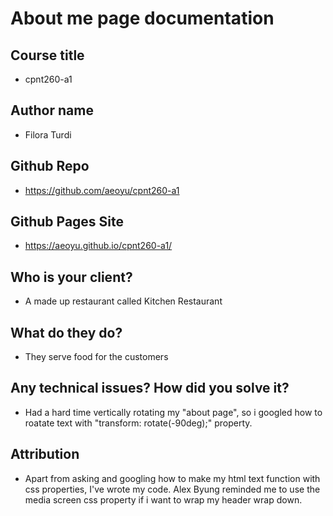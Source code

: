 #   About me page documentation
## Course title
- cpnt260-a1
## Author name
- Filora Turdi
## Github Repo
- https://github.com/aeoyu/cpnt260-a1
## Github Pages Site
- https://aeoyu.github.io/cpnt260-a1/
## Who is your client?
- A made up restaurant called Kitchen Restaurant
## What do they do?
- They serve food for the customers
## Any technical issues? How did you solve it?
- Had a hard time vertically rotating my "about page", so i googled how to roatate text with "transform: rotate(-90deg);" property.
## Attribution
- Apart from asking and googling how to make my html text function with css properties, I've wrote my code.
Alex Byung reminded me to use the media screen css property if i want to wrap my header wrap down.
